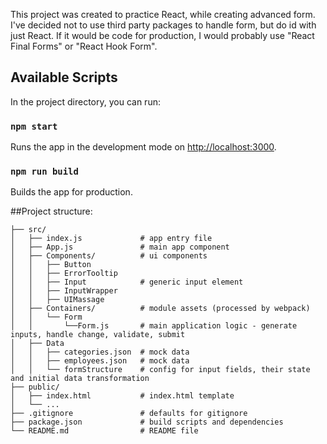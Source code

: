This project was created to practice React, while creating advanced form.
I've decided not to use third party packages to handle form, but do id with just React.
If it would be code for production, I would probably use "React Final Forms" or "React Hook Form".

## Available Scripts

In the project directory, you can run:

### `npm start`

Runs the app in the development mode on [http://localhost:3000](http://localhost:3000).

### `npm run build`

Builds the app for production.

##Project structure:

    ├── src/
    │   ├── index.js             # app entry file
    │   ├── App.js               # main app component
    │   ├── Components/          # ui components
    │   │   ├── Button
    │   │   ├── ErrorTooltip
    │   │   ├── Input            # generic input element
    │   │   ├── InputWrapper
    │   │   ├── UIMassage
    │   ├── Containers/          # module assets (processed by webpack)
    │   │   └── Form
    │   │       └──Form.js       # main application logic - generate inputs, handle change, validate, submit
    │   ├── Data
    │   │   ├── categories.json  # mock data
    │   │   ├── employees.json   # mock data
    │   │   └── formStructure    # config for input fields, their state and initial data transformation
    ├── public/
    │   ├── index.html           # index.html template
    │   └── ...
    ├── .gitignore               # defaults for gitignore
    ├── package.json             # build scripts and dependencies
    └── README.md                # README file
